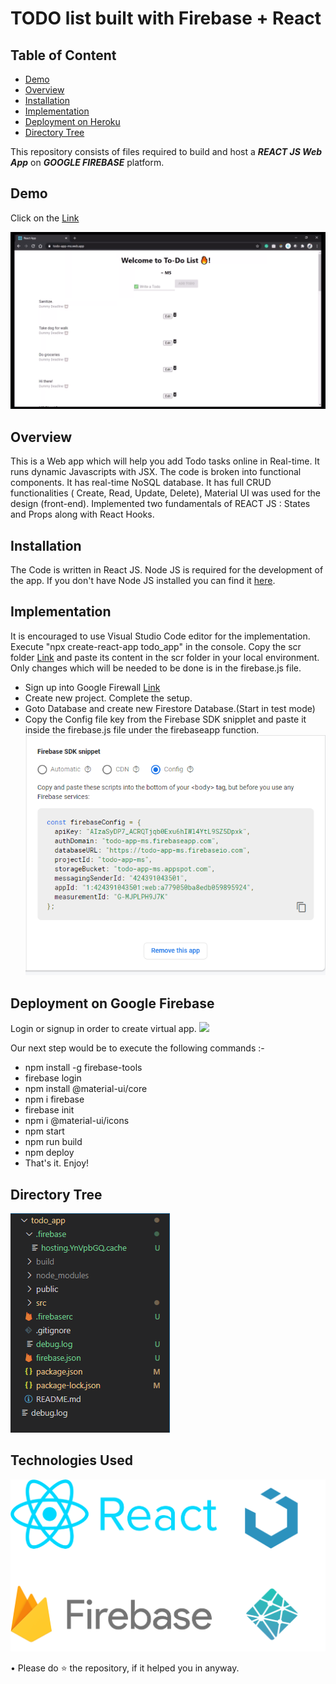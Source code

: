 # TODO list built with Firebase + React

## Table of Content
  * [Demo](#demo)
  * [Overview](#overview)
  * [Installation](#installation)
  * [Implementation](#implentation)
  * [Deployment on Heroku](#deployment-on-heroku)
  * [Directory Tree](#directory-tree)
 
This repository consists of files required to build and host a ___REACT JS Web App___ on ___GOOGLE FIREBASE___ platform.

## Demo
Click on the [Link](https://todo-app-ms.web.app/)

![](source/todo.gif)


## Overview
This is a Web app which will help you add Todo tasks online in Real-time. It runs dynamic Javascripts with JSX. The code is broken into functional components. It has real-time NoSQL database. It has full CRUD functionalities ( Create, Read, Update, Delete), Material UI was used for the design (front-end). Implemented two fundamentals of REACT JS : States and Props along with React Hooks.
 

## Installation
The Code is written in React JS. Node JS is required for the development of the app. If you don't have Node JS installed you can find it [here](https://nodejs.org/en/download/). 

## Implementation
It is encouraged to use Visual Studio Code editor for the implementation. Execute "npx create-react-app todo_app" in the console. Copy the scr folder [Link](/scr) and paste its content in the scr folder in your local environment. Only changes which will be needed to be done is in the firebase.js file. 
* Sign up into Google Firewall [Link](https://console.firebase.google.com/)
* Create new project. Complete the setup.
* Goto Database and create new Firestore Database.(Start in test mode)
* Copy the Config file key from the Firebase SDK snipplet and paste it inside the firebase.js file under the firebaseapp function.
![](source/firebase.PNG)
  
## Deployment on Google Firebase
Login or signup in order to create virtual app. 
![](source/googlegirebase.PNG)

Our next step would be to execute the following commands :-
  * npm install -g firebase-tools
  * firebase login
  * npm install @material-ui/core
  * npm i firebase
  * firebase init
  * npm i @material-ui/icons
  * npm start
  * npm run build
  * npm deploy
* That's it. Enjoy!


## Directory Tree 
![](source/dir.PNG)

## Technologies Used

![](source/reactfirebase.png)

• Please do ⭐ the repository, if it helped you in anyway.
